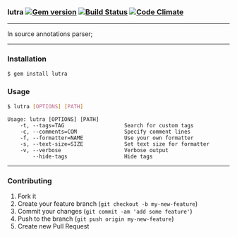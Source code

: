 ### lutra [![Gem version](https://img.shields.io/gem/v/lutra.svg)](https://rubygems.org/gems/lutra) [![Build Status](https://img.shields.io/travis/artemeff/lutra.svg)](https://travis-ci.org/artemeff/lutra) [![Code Climate](https://img.shields.io/codeclimate/github/artemeff/lutra.svg)](https://codeclimate.com/github/artemeff/lutra)

---

In source annotations parser;

---

### Installation

```bash
$ gem install lutra
```

### Usage

```bash
$ lutra [OPTIONS] [PATH]
```

```
Usage: lutra [OPTIONS] [PATH]
    -t, --tags=TAG                   Search for custom tags
    -c, --comments=COM               Specify comment lines
    -f, --formatter=NAME             Use your own formatter
    -s, --text-size=SIZE             Set text size for formatter
    -v, --verbose                    Verbose output
        --hide-tags                  Hide tags
```

---

### Contributing

1. Fork it
2. Create your feature branch (`git checkout -b my-new-feature`)
3. Commit your changes (`git commit -am 'add some feature'`)
4. Push to the branch (`git push origin my-new-feature`)
5. Create new Pull Request
